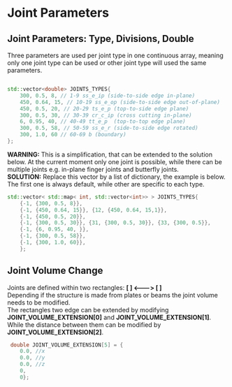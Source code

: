# Joint Parameters

## Joint Parameters: Type, Divisions, Double

Three parameters are used per joint type in one continuous array, meaning only one joint type can be used or other joint type will used the same parameters.


```cpp

std::vector<double> JOINTS_TYPES{
    300, 0.5, 8, // 1-9 ss_e_ip (side-to-side edge in-plane)
    450, 0.64, 15, // 10-19 ss_e_op (side-to-side edge out-of-plane)
    450, 0.5, 20, // 20-29 ts_e_p (top-to-side edge plane)
    300, 0.5, 30, // 30-39 cr_c_ip (cross cutting in-plane)
    6, 0.95, 40, // 40-49 tt_e_p  (top-to-top edge plane)
    300, 0.5, 58, // 50-59 ss_e_r (side-to-side edge rotated)
    300, 1.0, 60 // 60-69 b (boundary)
};

```

**WARNING:** This is a simplification, that can be extended to the solution below. At the current moment only one joint is possible, while there can be multiple joints e.g. in-plane finger joints and butterfly joints. \
**SOLUTION:** Replace this vector by a list of dictionary, the example is below. The first one is always default, while other are specific to each type.

```cpp
std::vector< std::map< int, std::vector<int>> > JOINTS_TYPES{
    {-1, {300, 0.5, 8}},
    {-1, {450, 0.64, 15}}, {12, {450, 0.64, 15,1}},
    {-1, {450, 0.5, 20}},
    {-1, {300, 0.5, 30}}, {31, {300, 0.5, 30}}, {33, {300, 0.5}},
    {-1, {6, 0.95, 40, }},
    {-1, {300, 0.5, 58}},   
    {-1, {300, 1.0, 60}},    
    };
```

## Joint Volume Change 

Joints are defined within two rectangles: **[ ] <---> [ ]** \
Depending if the structure is made from plates or beams the joint volume needs to be modified. \
The rectangles two edge can be extended by modifying **JOINT_VOLUME_EXTENSION[0]** and **JOINT_VOLUME_EXTENSION[1]**. While the distance between them can be modified by **JOINT_VOLUME_EXTENSION[2]**.

```cpp
 double JOINT_VOLUME_EXTENSION[5] = {
    0.0, //x
    0.0, //y
    0.0, //z
    0, 
    0}; 
```

